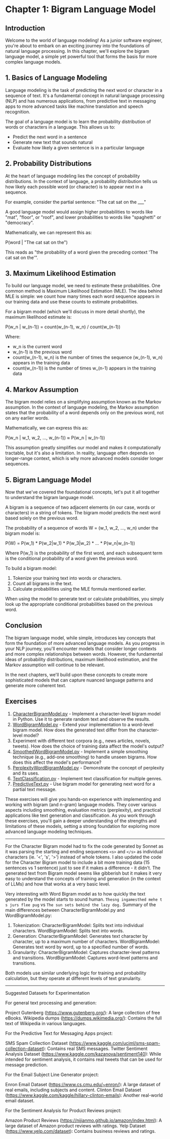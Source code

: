 # Chapter 1: Bigram Language Model

## Introduction
Welcome to the world of language modeling! As a junior software engineer, you're about to embark on an exciting journey into the foundations of natural language processing. In this chapter, we'll explore the bigram language model, a simple yet powerful tool that forms the basis for more complex language models.

## 1. Basics of Language Modeling

Language modeling is the task of predicting the next word or character in a sequence of text. It's a fundamental concept in natural language processing (NLP) and has numerous applications, from predictive text in messaging apps to more advanced tasks like machine translation and speech recognition.

The goal of a language model is to learn the probability distribution of words or characters in a language. This allows us to:
- Predict the next word in a sentence
- Generate new text that sounds natural
- Evaluate how likely a given sentence is in a particular language

## 2. Probability Distributions

At the heart of language modeling lies the concept of probability distributions. In the context of language, a probability distribution tells us how likely each possible word (or character) is to appear next in a sequence.

For example, consider the partial sentence: "The cat sat on the ___"

A good language model would assign higher probabilities to words like "mat", "floor", or "roof", and lower probabilities to words like "spaghetti" or "democracy".

Mathematically, we can represent this as:

P(word | "The cat sat on the")

This reads as "the probability of a word given the preceding context 'The cat sat on the'".

## 3. Maximum Likelihood Estimation

To build our language model, we need to estimate these probabilities. One common method is Maximum Likelihood Estimation (MLE). The idea behind MLE is simple: we count how many times each word sequence appears in our training data and use these counts to estimate probabilities.

For a bigram model (which we'll discuss in more detail shortly), the maximum likelihood estimate is:

P(w_n | w_(n-1)) = count(w_(n-1), w_n) / count(w_(n-1))

Where:
- w_n is the current word
- w_(n-1) is the previous word
- count(w_(n-1), w_n) is the number of times the sequence (w_(n-1), w_n) appears in the training data
- count(w_(n-1)) is the number of times w_(n-1) appears in the training data

## 4. Markov Assumption

The bigram model relies on a simplifying assumption known as the Markov assumption. In the context of language modeling, the Markov assumption states that the probability of a word depends only on the previous word, not on any earlier words.

Mathematically, we can express this as:

P(w_n | w_1, w_2, ..., w_(n-1)) ≈ P(w_n | w_(n-1))

This assumption greatly simplifies our model and makes it computationally tractable, but it's also a limitation. In reality, language often depends on longer-range context, which is why more advanced models consider longer sequences.

## 5. Bigram Language Model

Now that we've covered the foundational concepts, let's put it all together to understand the bigram language model.

A bigram is a sequence of two adjacent elements (in our case, words or characters) in a string of tokens. The bigram model predicts the next word based solely on the previous word.

The probability of a sequence of words W = (w_1, w_2, ..., w_n) under the bigram model is:

P(W) = P(w_1) * P(w_2|w_1) * P(w_3|w_2) * ... * P(w_n|w_(n-1))

Where P(w_1) is the probability of the first word, and each subsequent term is the conditional probability of a word given the previous word.

To build a bigram model:

1. Tokenize your training text into words or characters.
2. Count all bigrams in the text.
3. Calculate probabilities using the MLE formula mentioned earlier.

When using the model to generate text or calculate probabilities, you simply look up the appropriate conditional probabilities based on the previous word.

## Conclusion

The bigram language model, while simple, introduces key concepts that form the foundation of more advanced language models. As you progress in your NLP journey, you'll encounter models that consider longer contexts and more complex relationships between words. However, the fundamental ideas of probability distributions, maximum likelihood estimation, and the Markov assumption will continue to be relevant.

In the next chapters, we'll build upon these concepts to create more sophisticated models that can capture nuanced language patterns and generate more coherent text.

## Exercises

1. [CharacterBigramModel.py](./CharacterBigramModel.py) - Implement a character-level bigram model in Python. Use it to generate random text and observe the results.
2. [WordBigramModel.py](./WordBigramModel.py) - Extend your implementation to a word-level bigram model. How does the generated text differ from the character-level model?
3. Experiment with different text corpora (e.g., news articles, novels, tweets). How does the choice of training data affect the model's output?
4. [SmoothedWordBigramModel.py](./SmoothedWordBigramModel.py) - Implement a simple smoothing technique (e.g., add-one smoothing) to handle unseen bigrams. How does this affect the model's performance?
5. [PerplexityWordBigramModel.py](./PerplexityWordBigramModel.py) - Demonstrate the concept of perplexity and its uses.
6. [TextClassification.py](./TextClassification.py) - Implement text classification for multiple genres.
7. [PredictiveText.py](./PredictiveText.py) - Use bigram model for generating next word for a partial text message.

These exercises will give you hands-on experience with implementing and working with bigram (and n-gram) language models. They cover various aspects including smoothing, evaluation metrics (perplexity), and practical applications like text generation and classification. As you work through these exercises, you'll gain a deeper understanding of the strengths and limitations of these models, setting a strong foundation for exploring more advanced language modeling techniques.

----

For the Character Bigram model had to fix the code generated by Sonnet as it was parsing the starting and ending sequences `<s>` and `</s>` as individual characters (ie. '<', 's', '>') instead of whole tokens.
I also updated the code for the Character Bigram model to include a bit more training data (15 sentences vs 1 sentence) just to see if it makes a difference - it didn't.
The generated text from Bigram model seems like gibberish but it makes it very easy to understand the concepts of training and generation (in the context of LLMs) and how that works at a very basic level.

Very interesting with Word Bigram model as to how quickly the text generated by the model starts to sound human. `Thesng ingamesthed mehe t s jurs flee pug` vs `The sun sets behind the lazy dog.`
Summary of the main differences between CharacterBigramModel.py and WordBigramModel.py:
1. Tokenization: 
CharacterBigramModel: Splits text into individual characters.
WordBigramModel: Splits text into words.
2. Generation:
CharacterBigramModel: Generates text character by character, up to a maximum number of characters.
WordBigramModel: Generates text word by word, up to a specified number of words.
3. Granularity:
CharacterBigramModel: Captures character-level patterns and transitions.
WordBigramModel: Captures word-level patterns and transitions.

Both models use similar underlying logic for training and probability calculation, but they operate at different levels of text granularity.

---

Suggested Datasets for Experimentation

For general text processing and generation:

Project Gutenberg (https://www.gutenberg.org/): A large collection of free eBooks.
Wikipedia dumps (https://dumps.wikimedia.org/): Contains the full text of Wikipedia in various languages.


For the Predictive Text for Messaging Apps project:

SMS Spam Collection Dataset (https://www.kaggle.com/uciml/sms-spam-collection-dataset): Contains real SMS messages.
Twitter Sentiment Analysis Dataset (https://www.kaggle.com/kazanova/sentiment140): While intended for sentiment analysis, it contains real tweets that can be used for message prediction.


For the Email Subject Line Generator project:

Enron Email Dataset (https://www.cs.cmu.edu/~enron/): A large dataset of real emails, including subjects and content.
Clinton Email Dataset (https://www.kaggle.com/kaggle/hillary-clinton-emails): Another real-world email dataset.


For the Sentiment Analysis for Product Reviews project:

Amazon Product Reviews (https://nijianmo.github.io/amazon/index.html): A large dataset of Amazon product reviews with ratings.
Yelp Dataset (https://www.yelp.com/dataset): Contains business reviews and ratings.